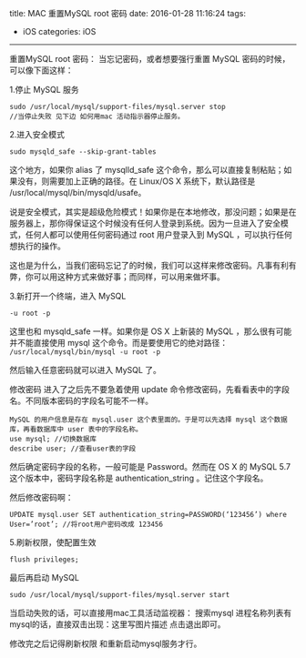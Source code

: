 title: MAC 重置MySQL root 密码
date: 2016-01-28 11:16:24
tags:
- iOS
categories: iOS
---


重置MySQL root 密码：
当忘记密码，或者想要强行重置 MySQL 密码的时候，可以像下面这样：

1.停止 MySQL 服务
```
sudo /usr/local/mysql/support-files/mysql.server stop
//当停止失败 见下边 如何用mac 活动指示器停止服务。
```
<!-- more -->
2.进入安全模式

```
sudo mysqld_safe --skip-grant-tables
```
这个地方，如果你 alias 了 mysqlld_safe 这个命令，那么可以直接复制粘贴；如果没有，则需要加上正确的路径。在 Linux/OS X 系统下，默认路径是 /usr/local/mysql/bin/mysqld/usafe。

说是安全模式，其实是超级危险模式！如果你是在本地修改，那没问题；如果是在服务器上，那你得保证这个时候没有任何人登录到系统。因为一旦进入了安全模式，任何人都可以使用任何密码通过 root 用户登录入到 MySQL ，可以执行任何想执行的操作。

这也是为什么，当我们密码忘记了的时候，我们可以这样来修改密码。凡事有利有弊，你可以用这种方式来做好事；而同样，可以用来做坏事。

3.新打开一个终端，进入 MySQL
```
-u root -p
```


这里也和 mysqld_safe 一样。如果你是 OS X 上新装的 MySQL ，那么很有可能并不能直接使用 mysql 这个命令。而是要使用它的绝对路径： `/usr/local/mysql/bin/mysql -u root -p`

然后输入任意密码就可以进入 MySQL 了。

修改密码
进入了之后先不要急着使用 update 命令修改密码，先看看表中的字段名。不同版本密码的字段名可能不一样。
```
MySQL 的用户信息是存在 mysql.user 这个表里面的。于是可以先选择 mysql 这个数据库，再看数据库中 user 表中的字段名称。
use mysql; //切换数据库
describe user; //查看user表的字段
```

 

 然后确定密码字段的名称，一般可能是 Password。然而在 OS X 的 MySQL 5.7 这个版本中，密码字段名称是 authentication_string 。记住这个字段名。

 然后修改密码啊：
 ```
 UPDATE mysql.user SET authentication_string=PASSWORD(‘123456’) where User=’root’; //将root用户密码改成 123456
 ```

  

  5.刷新权限，使配置生效
  ```
  flush privileges;
  ```

   

   最后再启动 MySQL
   ```
   sudo /usr/local/mysql/support-files/mysql.server start
   ```

   当启动失败的话，可以直接用mac工具活动监视器：
   搜索mysql 进程名称列表有mysql的话，直接双击出现：这里写图片描述
   点击退出即可。

   修改完之后记得刷新权限 和重新启动mysql服务才行。


